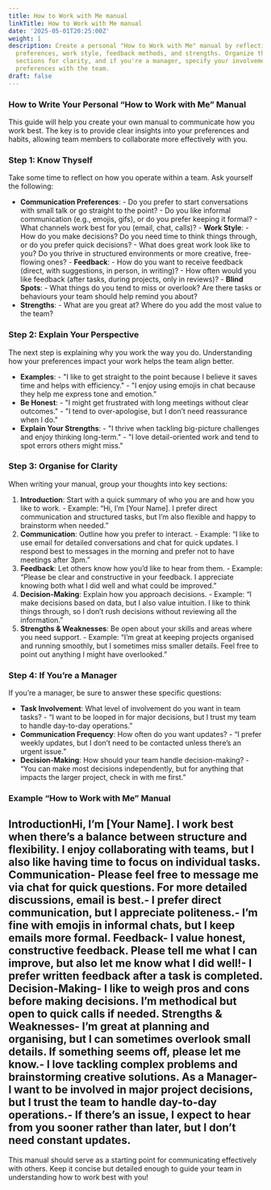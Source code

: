 ```yaml
---
title: How to Work with Me manual
linkTitle: How to Work with Me manual
date: '2025-05-01T20:25:00Z'
weight: 1
description: Create a personal "How to Work with Me" manual by reflecting on communication
  preferences, work style, feedback methods, and strengths. Organize the manual into
  sections for clarity, and if you're a manager, specify your involvement and communication
  preferences with the team.
draft: false
---
```



### How to Write Your Personal “How to Work with Me” Manual
This guide will help you create your own manual to communicate how you work best. The key is to provide clear insights into your preferences and habits, allowing team members to collaborate more effectively with you. 
### Step 1: Know Thyself
Take some time to reflect on how you operate within a team. Ask yourself the following:
- **Communication Preferences**:   - Do you prefer to start conversations with small talk or go straight to the point?  - Do you like informal communication (e.g., emojis, gifs), or do you prefer keeping it formal?  - What channels work best for you (email, chat, calls)?  - **Work Style**:   - How do you make decisions? Do you need time to think things through, or do you prefer quick decisions?  - What does great work look like to you? Do you thrive in structured environments or more creative, free-flowing ones?  - **Feedback**:   - How do you want to receive feedback (direct, with suggestions, in person, in writing)?  - How often would you like feedback (after tasks, during projects, only in reviews)?  - **Blind Spots**:   - What things do you tend to miss or overlook? Are there tasks or behaviours your team should help remind you about?
- **Strengths**:   - What are you great at? Where do you add the most value to the team?
### Step 2: Explain Your Perspective
The next step is explaining why you work the way you do. Understanding how your preferences impact your work helps the team align better.
- **Examples**:   - "I like to get straight to the point because I believe it saves time and helps with efficiency."  - "I enjoy using emojis in chat because they help me express tone and emotion."
- **Be Honest**:   - "I might get frustrated with long meetings without clear outcomes."  - "I tend to over-apologise, but I don’t need reassurance when I do."
- **Explain Your Strengths**:   - "I thrive when tackling big-picture challenges and enjoy thinking long-term."  - "I love detail-oriented work and tend to spot errors others might miss."
### Step 3: Organise for Clarity
When writing your manual, group your thoughts into key sections:
1. **Introduction**: Start with a quick summary of who you are and how you like to work.   - Example: “Hi, I’m [Your Name]. I prefer direct communication and structured tasks, but I’m also flexible and happy to brainstorm when needed.”
2. **Communication**: Outline how you prefer to interact.   - Example: “I like to use email for detailed conversations and chat for quick updates. I respond best to messages in the morning and prefer not to have meetings after 3pm.”
3. **Feedback**: Let others know how you’d like to hear from them.   - Example: “Please be clear and constructive in your feedback. I appreciate knowing both what I did well and what could be improved.”
4. **Decision-Making**: Explain how you approach decisions.   - Example: “I make decisions based on data, but I also value intuition. I like to think things through, so I don’t rush decisions without reviewing all the information.”
5. **Strengths & Weaknesses**: Be open about your skills and areas where you need support.   - Example: “I’m great at keeping projects organised and running smoothly, but I sometimes miss smaller details. Feel free to point out anything I might have overlooked.”
### Step 4: If You’re a Manager
If you’re a manager, be sure to answer these specific questions:
- **Task Involvement**: What level of involvement do you want in team tasks?  - “I want to be looped in for major decisions, but I trust my team to handle day-to-day operations.”
- **Communication Frequency**: How often do you want updates?  - “I prefer weekly updates, but I don’t need to be contacted unless there’s an urgent issue.”
- **Decision-Making**: How should your team handle decision-making?  - “You can make most decisions independently, but for anything that impacts the larger project, check in with me first.”


### Example “How to Work with Me” Manual
**Introduction**Hi, I’m [Your Name]. I work best when there’s a balance between structure and flexibility. I enjoy collaborating with teams, but I also like having time to focus on individual tasks.
**Communication**- Please feel free to message me via chat for quick questions. For more detailed discussions, email is best.- I prefer direct communication, but I appreciate politeness.- I’m fine with emojis in informal chats, but I keep emails more formal.
**Feedback**- I value honest, constructive feedback. Please tell me what I can improve, but also let me know what I did well!- I prefer written feedback after a task is completed.
**Decision-Making**- I like to weigh pros and cons before making decisions. I’m methodical but open to quick calls if needed.
**Strengths & Weaknesses**- I’m great at planning and organising, but I can sometimes overlook small details. If something seems off, please let me know.- I love tackling complex problems and brainstorming creative solutions.
**As a Manager**- I want to be involved in major project decisions, but I trust the team to handle day-to-day operations.- If there’s an issue, I expect to hear from you sooner rather than later, but I don’t need constant updates.
---
This manual should serve as a starting point for communicating effectively with others. Keep it concise but detailed enough to guide your team in understanding how to work best with you!